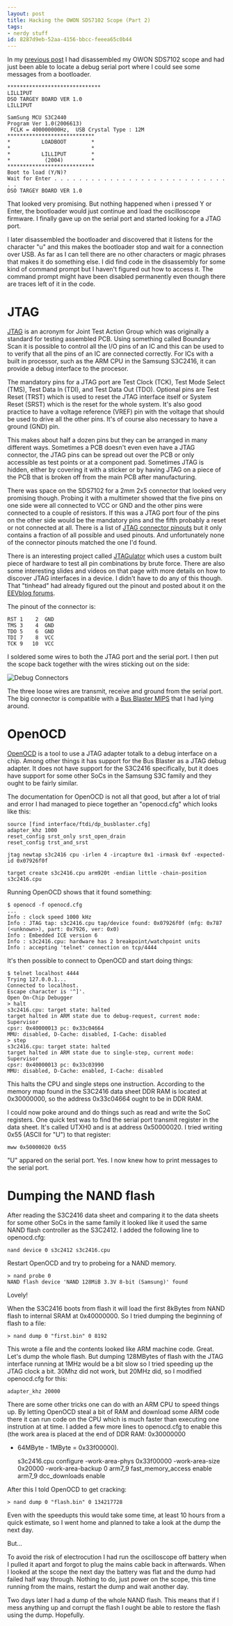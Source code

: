 ```yaml
---
layout: post
title: Hacking the OWON SDS7102 Scope (Part 2)
tags:
- nerdy stuff
id: 8287d9eb-52aa-4156-bbcc-feeea65c0b44
---
```


In my [previous
post]({{site.baseurl}}/2016/05/01/sds7102-hacking.html) I had
disassembled my OWON SDS7102 scope and had just been able to locate a
debug serial port where I could see some messages from a bootloader.

    ******************************
    LILLIPUT
    DSO TARGEY BOARD VER 1.0
    LILLIPUT

    SamSung MCU S3C2440
    Program Ver 1.0(2006613)
     FCLK = 400000000Hz,  USB Crystal Type : 12M
    ****************************
    *          LOADBOOT        *
    *                          *
    *          LILLIPUT        *
    *           (2004)         *
    ****************************
    Boot to load (Y/N)?
    Wait for Enter . . . . . . . . . . . . . . . . . . . . . . . . . . . . . .
    DSO TARGEY BOARD VER 1.0

That looked very promising.  But nothing happened when i pressed Y or
Enter, the bootloader would just continue and load the oscilloscope
firmware.  I finally gave up on the serial port and started looking
for a JTAG port.

I later disassembled the bootloader and discovered that it listens for
the character "u" and this makes the bootloader stop and wait for a
connection over USB.  As far as I can tell there are no other
characters or magic phrases that makes it do something else.  I did
find code in the disassembly for some kind of command prompt but I
haven't figured out how to access it.  The command prompt might have
been disabled permanently even though there are traces left of it in
the code.

JTAG
====

[JTAG](https://en.wikipedia.org/wiki/JTAG) is an acronym for Joint
Test Action Group which was originally a standard for testing
assembled PCB.  Using something called Boundary Scan it is possible to
control all the I/O pins of an IC and this can be used to to verify
that all the pins of an IC are connected correctly.  For ICs with a
built in processor, such as the ARM CPU in the Samsung S3C2416, it can
provide a debug interface to the procesor.

The mandatory pins for a JTAG port are Test Clock (TCK), Test Mode
Select (TMS), Test Data In (TDI), and Test Data Out (TDO).  Optional
pins are Test Reset (TRST) which is used to reset the JTAG interface
itself or System Reset (SRST) which is the reset for the whole system.
It's also good practice to have a voltage reference (VREF) pin with
the voltage that should be used to drive all the other pins.  It's of
course also necessary to have a ground (GND) pin.

This makes about half a dozen pins but they can be arranged in many
different ways.  Sometimes a PCB doesn't even even have a JTAG
connector, the JTAG pins can be spread out over the PCB or only
accessible as test points or at a component pad.  Sometimes JTAG is
hidden, either by covering it with a sticker or by having JTAG on a
piece of the PCB that is broken off from the main PCB after
manufacturing.

There was space on the SDS7102 for a 2mm 2x5 connector that looked
very promising though.  Probing it with a multimeter showed that the
five pins on one side were all connected to VCC or GND and the other
pins were connected to a couple of resistors.  If this was a JTAG port
four of the pins on the other side would be the mandatory pins and the
fifth probably a reset or not connected at all.  There is a list of
[JTAG connector pinouts](http://www.jtagtest.com/pinouts/) but it only
contains a fraction of all possible and used pinouts.  And
unfortunately none of the connector pinouts matched the one I'd found.

There is an interesting project called
[JTAGulator](http://www.grandideastudio.com/portfolio/jtagulator/)
which uses a custom built piece of hardware to test all pin
combinations by brute force.  There are also some interesting slides
and videos on that page with more details on how to discover JTAG
interfaces in a device.  I didn't have to do any of this though.  That
"tinhead" had already figured out the pinout and posted about it on
the [EEVblog
forums](http://www.eevblog.com/forum/testgear/review-of-owon-sds7102/msg64492/#msg64492).

The pinout of the connector is:

    RST 1    2  GND
    TMS 3    4  GND
    TDO 5    6  GND
    TDI 7    8  VCC
    TCK 9   10  VCC

I soldered some wires to both the JTAG port and the serial port.  I
then put the scope back together with the wires sticking out on the
side:

![Debug Connectors]({{site.baseurl}}/images/2016-05-06-sds7102-hacking-2/debug-connectors.jpg)

The three loose wires are transmit, receive and ground from the serial
port.  The big connector is compatible with a [Bus Blaster
MIPS](http://www.seeedstudio.com/depot/Bus-Blaster-V3c-for-MIPS-Kit-p-2258.html)
that I had lying around.

OpenOCD
=======

[OpenOCD](http://openocd.org/) is a tool to use a JTAG adapter totalk
to a debug interface on a chip.  Among other things it has support for
the Bus Blaster as a JTAG debug adapter.  It does not have support for
the S3C2416 specifically, but it does have support for some other SoCs
in the Samsung S3C family and they ought to be fairly similar.

The documentation for OpenOCD is not all that good, but after a lot of
trial and error I had managed to piece together an "openocd.cfg" which
looks like this:

    source [find interface/ftdi/dp_busblaster.cfg]
    adapter_khz 1000
    reset_config srst_only srst_open_drain
    reset_config trst_and_srst

    jtag newtap s3c2416 cpu -irlen 4 -ircapture 0x1 -irmask 0xf -expected-id 0x07926f0f

    target create s3c2416.cpu arm920t -endian little -chain-position s3c2416.cpu

Running OpenOCD shows that it found something:

    $ openocd -f openocd.cfg
    ...
    Info : clock speed 1000 kHz
    Info : JTAG tap: s3c2416.cpu tap/device found: 0x07926f0f (mfg: 0x787 (<unknown>), part: 0x7926, ver: 0x0)
    Info : Embedded ICE version 6
    Info : s3c2416.cpu: hardware has 2 breakpoint/watchpoint units
    Info : accepting 'telnet' connection on tcp/4444

It's then possible to connect to OpenOCD and start doing things:

    $ telnet localhost 4444
    Trying 127.0.0.1...
    Connected to localhost.
    Escape character is '^]'.
    Open On-Chip Debugger
    > halt
    s3c2416.cpu: target state: halted
    target halted in ARM state due to debug-request, current mode: Supervisor
    cpsr: 0x40000013 pc: 0x33c04664
    MMU: disabled, D-Cache: disabled, I-Cache: disabled
    > step
    s3c2416.cpu: target state: halted
    target halted in ARM state due to single-step, current mode: Supervisor
    cpsr: 0x40000013 pc: 0x33c03990
    MMU: disabled, D-Cache: enabled, I-Cache: disabled

This halts the CPU and single steps one instruction.  According to the
memory map found in the S3C2416 data sheet DDR RAM is located at
0x30000000, so the address 0x33c04664 ought to be in DDR RAM.

I could now poke around and do things such as read and write the SoC
registers.  One quick test was to find the serial port transmit
register in the data sheet.  It's called UTXH0 and is at address
0x50000020.  I tried writing 0x55 (ASCII for "U") to that register:

    mww 0x50000020 0x55

"U" appared on the serial port.  Yes.  I now knew how to print
messages to the serial port.

Dumping the NAND flash
======================

After reading the S3C2416 data sheet and comparing it to the data
sheets for some other SoCs in the same family it looked like it used
the same NAND flash controller as the S3C2412.  I added the following
line to openocd.cfg:

    nand device 0 s3c2412 s3c2416.cpu

Restart OpenOCD and try to probeing for a NAND memory.

    > nand probe 0
    NAND flash device 'NAND 128MiB 3.3V 8-bit (Samsung)' found

Lovely!

When the S3C2416 boots from flash it will load the first 8kBytes from
NAND flash to internal SRAM at 0x40000000.  So I tried dumping the
beginning of flash to a file:

    > nand dump 0 "first.bin" 0 8192

This wrote a file and the contents looked like ARM machine code.
Great.  Let's dump the whole flash.  But dumping 128MBytes of flash
with the JTAG interface running at 1MHz would be a bit slow so I tried
speeding up the JTAG clock a bit.  30Mhz did not work, but 20MHz did,
so I modified openocd.cfg for this:

    adapter_khz 20000

There are some other tricks one can do with an ARM CPU to speed things
up.  By letting OpenOCD steal a bit of RAM and download some ARM code
there it can run code on the CPU which is much faster than executing
one instrution at at time.  I added a few more lines to openocd.cfg to
enable this (the work area is placed at the end of DDR RAM: 0x30000000
+ 64MByte - 1MByte = 0x33f00000).

    s3c2416.cpu configure -work-area-phys 0x33f00000 -work-area-size 0x20000 -work-area-backup 0
    arm7_9 fast_memory_access enable
    arm7_9 dcc_downloads enable

After this I told OpenOCD to get cracking:

    > nand dump 0 "flash.bin" 0 134217728

Even with the speedupts this would take some time, at least 10 hours
from a quick estimate, so I went home and planned to take a look at
the dump the next day.

But...

To avoid the risk of electrocution I had run the oscilloscope off
battery when I pulled it apart and forgot to plug the mains cable back
in afterwards.  When I looked at the scope the next day the battery
was flat and the dump had failed half way through.  Nothing to do,
just power on the scope, this time running from the mains, restart the
dump and wait another day.

Two days later I had a dump of the whole NAND flash.  This means that
if I mess anything up and corrupt the flash I ought be able to restore
the flash using the dump.  Hopefully.
